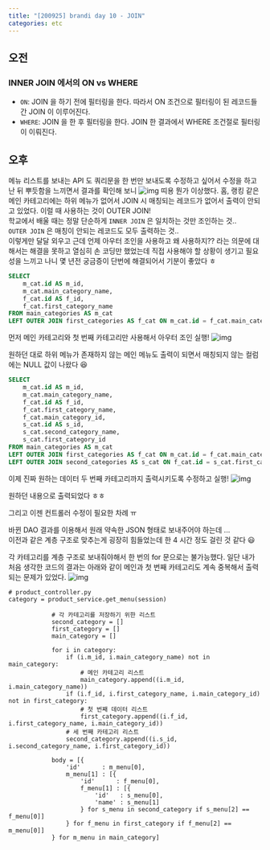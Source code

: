 ```yaml
---
title: "[200925] brandi day 10 - JOIN"
categories: etc
---
```

## 오전
### INNER JOIN 에서의 ON vs WHERE   
- ```ON```: JOIN 을 하기 전에 필터링을 한다. 따라서 ON 조건으로 필터링이 된 레코드들 간 JOIN 이 이루어진다.
- ```WHERE```: JOIN 을 한 후 필터링을 한다. JOIN 한 결과에서 WHERE 조건절로 필터링이 이뤄진다. 

## 오후
메뉴 리스트를 보내는 API 도 쿼리문을 한 번만 보내도록 수정하고 싶어서 수정을 하고 난 뒤 뿌듯함을 느끼면서 결과를 확인해 보니
![img](https://user-images.githubusercontent.com/26542094/94230845-cca9f600-ff3d-11ea-9221-105d14c22b9c.png)
띠용 뭔가 이상했다.
홈, 랭킹 같은 메인 카테고리에는 하위 메뉴가 없어서 JOIN 시 매칭되는 레코드가 없어서 출력이 안되고 있었다. 
이럴 때 사용하는 것이 OUTER JOIN!  
학교에서 배울 때는 정말 단순하게 ```INNER JOIN``` 은 일치하는 것만 조인하는 것..   
```OUTER JOIN``` 은 매칭이 안되는 레코드도 모두 출력하는 것..  
이렇게만 달달 외우고 근데 언제 아우터 조인을 사용하고 왜 사용하지?? 라는 의문에 대해서는 해결을 못하고 열심히 손 코딩만 했었는데 직접 사용해야 할 상황이 생기고 필요성을 느끼고 나니 몇 년전 궁금증이 단번에 해결되어서 기분이 좋았다 ㅎ

```sql
SELECT 
    m_cat.id AS m_id, 
    m_cat.main_category_name,
    f_cat.id AS f_id,
    f_cat.first_category_name
FROM main_categories AS m_cat 
LEFT OUTER JOIN first_categories AS f_cat ON m_cat.id = f_cat.main_category_id
```
먼저 메인 카테고리와 첫 번째 카테고리만 사용해서 아우터 조인 실행!
![img](https://user-images.githubusercontent.com/26542094/94231409-eac42600-ff3e-11ea-90da-e170e054189e.png)

원하던 대로 하위 메뉴가 존재하지 않는 메인 메뉴도 출력이 되면서 매칭되지 않는 컬럼에는 NULL 값이 나왔다 😆
```sql
SELECT 
    m_cat.id AS m_id, 
    m_cat.main_category_name,
    f_cat.id AS f_id,
    f_cat.first_category_name,
    f_cat.main_category_id,
    s_cat.id AS s_id,
    s_cat.second_category_name,
    s_cat.first_category_id
FROM main_categories AS m_cat 
LEFT OUTER JOIN first_categories AS f_cat ON m_cat.id = f_cat.main_category_id
LEFT OUTER JOIN second_categories AS s_cat ON f_cat.id = s_cat.first_category_id
```
이제 진짜 원하는 데이터 두 번째 카테고리까지 출력시키도록 수정하고 실행!
![img](https://user-images.githubusercontent.com/26542094/94240708-a2146900-ff4e-11ea-8f24-8e8abb3eaaa5.png)

원하던 내용으로 출력되었다 ㅎㅎ

그리고 이젠 컨트롤러 수정이 필요한 차례 ㅠ 

바뀐 DAO 결과를 이용해서 원래 약속한 JSON 형태로 보내주어야 하는데 ...  
이전과 같은 계층 구조로 맞추는게 굉장히 힘들었는데 한 4 시간 정도 걸린 것 같다 😃

각 카테고리를 계층 구조로 보내줘야해서 한 번의 for 문으로는 불가능했다.
일단 내가 처음 생각한 코드의 결과는 아래와 같이 메인과 첫 번째 카테고리도 계속 중복해서 출력되는 문제가 있었다. 
![img](https://user-images.githubusercontent.com/26542094/94260512-473d3a80-ff6b-11ea-84bd-838947347076.png)

```
# product_controller.py
category = product_service.get_menu(session)

            # 각 카테고리를 저장하기 위한 리스트
            second_category = []
            first_category = []
            main_category = []

            for i in category:
                if (i.m_id, i.main_category_name) not in main_category:
                    # 메인 카테고리 리스트
                    main_category.append((i.m_id, i.main_category_name))
                if (i.f_id, i.first_category_name, i.main_category_id) not in first_category:
                    # 첫 번째 데이터 리스트
                    first_category.append((i.f_id, i.first_category_name, i.main_category_id))
                # 세 번째 카테고리 리스트
                second_category.append((i.s_id, i.second_category_name, i.first_category_id))

            body = [{
                'id'      : m_menu[0],
                m_menu[1] : [{
                    'id'      : f_menu[0],
                    f_menu[1] : [{
                        'id'   : s_menu[0],
                        'name' : s_menu[1]
                    } for s_menu in second_category if s_menu[2] == f_menu[0]]
                } for f_menu in first_category if f_menu[2] == m_menu[0]]
            } for m_menu in main_category]
```
